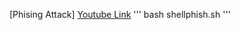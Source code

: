 [Phising Attack] [Youtube Link](https://github.com/Kushagrasaxena-13/ShellPhish)
'''
bash shellphish.sh
'''
